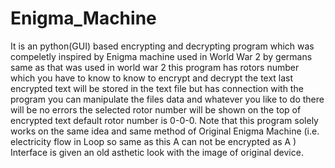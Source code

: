 # Enigma_Machine
It is an python(GUI) based encrypting and decrypting program which was compeletly inspired by Enigma machine used in World War 2 by germans 
same as that was used in world war 2 this program has rotors number which you have to know to know to encrypt and decrypt the text last encrypted text 
will be stored in the text file but has connection with the program you can manipulate the files data and whatever you like to do there will be no errors
the selected rotor number will be shown on the top of encrypted text 
default rotor number is 0-0-0.
Note that this program solely works on the same idea and same method of Original Enigma Machine (i.e. electricity flow in Loop so same as this A can not be encrypted as A ) 
Interface is given an old asthetic look with the image of original device.
